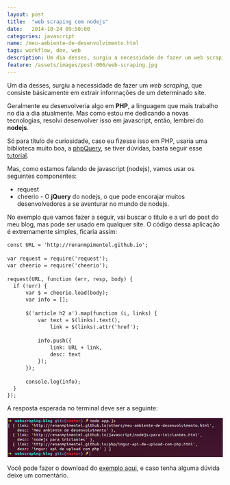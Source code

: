 ```yaml
---
layout: post
title:  "web scraping com nodejs"
date:   2014-10-24 09:50:00
categories: javascript
name: /meu-ambiente-de-desenvolvimento.html
tags: workflow, dev, web
description: Um dia desses, surgiu a necessidade de fazer um web scraping, que consiste básicamente em extrair informações de um determinado site.
feature: /assets/images/post-006/web-scraping.jpg
---
```


Um dia desses, surgiu a necessidade de fazer um _web scraping_, que consiste básicamente em extrair informações de um determinado site.

Geralmente eu desenvolveria algo em __PHP__, a linguagem que mais trabalho no dia a dia atualmente. Mas como estou me dedicando a novas tecnologias, resolvi desenvolver isso em javascript, então, lembrei do __nodejs__. 

Só para titulo de curiosidade, caso eu fizesse isso em PHP, usaria uma biblioteca muito boa, a [phpQuery], se tiver dúvidas, basta seguir esse [tutorial].

Mas, como estamos falando de javascript (nodejs), vamos usar os seguintes componentes:

  * request 
  * cheerio - O __jQuery__ do nodejs, o que pode encorajar muitos desenvolvedores a se aventurar no mundo de nodejs.
  
No exemplo que vamos fazer a seguir, vai buscar o titulo e a url do post do meu blog, mas pode ser usado em qualquer site. O código dessa aplicação é extremamente simples, ficaria assim:

```
const URL = 'http://renanmpimentel.github.io';

var request = require('request');
var cheerio = require('cheerio');

request(URL, function (err, resp, body) {
  if (!err) {
      var $ = cheerio.load(body);
      var info = [];

      $('article h2 a').map(function (i, links) {
          var text = $(links).text(),
              link = $(links).attr('href');

          info.push({
              link: URL + link,
              desc: text
          });
      });

      console.log(info);
  }
});
```

A resposta esperada no terminal deve ser a seguinte:

![alt text](/assets/images/post-006/app.png "")

Você pode fazer o download do [exemplo aqui], e caso tenha alguma dúvida deixe um comentário.

    
[phpQuery]: https://code.google.com/p/phpquery/
[tutorial]: http://www.deivison.com.br/phpquery-web-scraping-ja-imaginou-selecionar-elementos-de-um-outro-site-com-php-utilizando-a-semantica-de-elementos-como-do-css/
[exemplo aqui]: https://github.com/renanmpimentel/webscraping-blog
